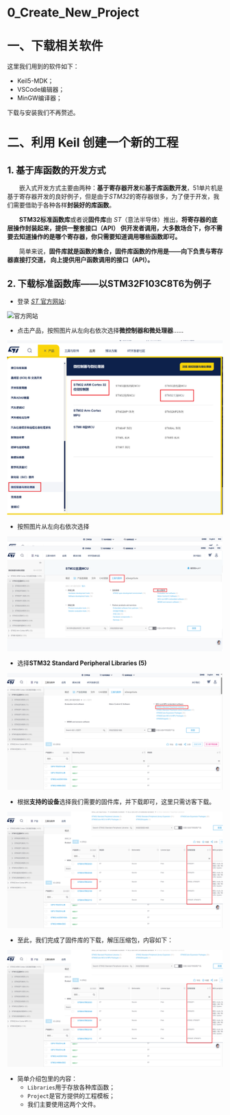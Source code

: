 # 0_Create_New_Project

# 一、下载相关软件
这里我们用到的软件如下：
- Keil5-MDK；
- VSCode编辑器；
- MinGW编译器；

下载与安装我们不再赘述。

# 二、利用 Keil 创建一个新的工程
## 1. 基于库函数的开发方式
&emsp;&emsp;嵌入式开发方式主要由两种：**基于寄存器开发**和**基于库函数开发**，51单片机是基于寄存器开发的良好例子，但是由于*STM32*的寄存器很多，为了便于开发，我们需要借助于各种各样**封装好的库函数**。

&emsp;&emsp;**STM32标准函数库**或者说**固件库**由 *ST*（意法半导体）推出，**将寄存器的底层操作封装起来，提供一整套接口（API） 供开发者调用，大多数场合下，你不需要去知道操作的是哪个寄存器，你只需要知道调用哪些函数即可。**

&emsp;&emsp;简单来说，**固件库就是函数的集合，固件库函数的作用是——向下负责与寄存器直接打交道， 向上提供用户函数调用的接口（API）。**

## 2. 下载标准函数库——以STM32F103C8T6为例子
- 登录 [*ST* 官方网站](https://www.st.com/content/st_com/en.html):

![官方网站](https://github.com/Hi-Guo-Phy/Introduction-to-STM32F103C8T6/blob/main/Images/1.png)

- 点击产品，按照图片从左向右依次选择**微控制器和微处理器**......

![操作1](https://github.com/Hi-Guo-Phy/Introduction-to-STM32F103C8T6/blob/main/Images/2.png)

- 按照图片从左向右依次选择

![操作2](https://github.com/Hi-Guo-Phy/Introduction-to-STM32F103C8T6/blob/main/Images/3.png)

- 选择**STM32 Standard Peripheral Libraries (5)**

![操作3](https://github.com/Hi-Guo-Phy/Introduction-to-STM32F103C8T6/blob/main/Images/4.png)

- 根据**支持的设备**选择我们需要的固件库，并下载即可，这里只需访客下载。

![操作4](https://github.com/Hi-Guo-Phy/Introduction-to-STM32F103C8T6/blob/main/Images/5.png)


- 至此，我们完成了固件库的下载，解压压缩包，内容如下：

![内容](https://github.com/Hi-Guo-Phy/Introduction-to-STM32F103C8T6/blob/main/Images/5.png)

- 简单介绍包里的内容：
    - ```Libraries```用于存放各种库函数；
    - ```Project```是官方提供的工程模板；
    - 我们主要使用这两个文件。
